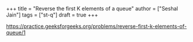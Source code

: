 +++
title = "Reverse the first K elements of a queue"
author = ["Seshal Jain"]
tags = ["st-q"]
draft = true
+++

<https://practice.geeksforgeeks.org/problems/reverse-first-k-elements-of-queue/1>
